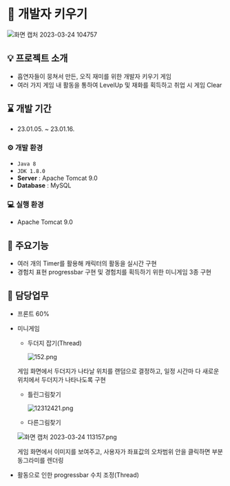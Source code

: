 # 🤯 개발자 키우기


![화면 캡처 2023-03-24 104757](https://user-images.githubusercontent.com/119999556/227832887-bd0bf15e-433b-4939-826a-d66cf79aa694.png)

## 💡 프로젝트 소개
- 흡연자들이 뭉쳐서 만든, 오직 재미를 위한 개발자 키우기 게임
- 여러 가지 게임 내 활동을 통하여 LevelUp 및 재화를 획득하고 취업 시 게임 Clear

## ⌛ 개발 기간

- 23.01.05. ~ 23.01.16.

### ⚙ 개발 환경

- `Java 8`
- `JDK 1.8.0`
- **Server** : Apache Tomcat 9.0
- **Database** : MySQL

### 💻 실행 환경

- Apache Tomcat 9.0

## 📌 주요기능

- 여러 개의 Timer를 활용해 캐릭터의 활동을 실시간 구현
- 경험치 표현 progressbar 구현 및 경험치를 획득하기 위한 미니게임 3종 구현

## 🌟 담당업무

- 프론트 60%
- 미니게임
    - 두더지 잡기(Thread)
        
        ![152.png](https://s3-us-west-2.amazonaws.com/secure.notion-static.com/a9ca7d43-3db2-4241-853e-27c5bb1bf6f4/152.png)
        
    
    게임 화면에서 두더지가 나타날 위치를 랜덤으로 결정하고, 일정 시간마 다 새로운 위치에서 두더지가 나타나도록 구현
    
    - 틀린그림찾기
        
        ![12312421.png](https://s3-us-west-2.amazonaws.com/secure.notion-static.com/342a23ab-16b9-4be9-a450-308525149d6b/12312421.png)
        
    
    - 다른그림찾기
    
    ![화면 캡처 2023-03-24 113157.png](https://s3-us-west-2.amazonaws.com/secure.notion-static.com/50e9c36f-81f5-4c28-999b-76f7fb034cfe/%ED%99%94%EB%A9%B4_%EC%BA%A1%EC%B2%98_2023-03-24_113157.png)
    
    게임 화면에서 이미지를 보여주고, 사용자가 좌표값의 오차범위 안을 클릭하면 부분 동그라미를 렌더링
    
- 활동으로 인한 progressbar 수치 조정(Thread)
